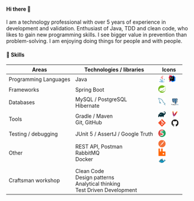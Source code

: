 #### Hi there 👋
I am a technology professional with over 5 years of
experience in development and validation. Enthusiast
of Java, TDD and clean code, who likes to gain new
programming skills. I see bigger value in prevention
than problem-solving. I am enjoying doing things for
people and with people.

#### 🔨 Skills
| Areas                 | Technologies / libraries                                                                 | Icons                                                                                                                                                                                                                                                                                                                                                                                                                                                                                                                                                                                                  |
|-----------------------|------------------------------------------------------------------------------------------|--------------------------------------------------------------------------------------------------------------------------------------------------------------------------------------------------------------------------------------------------------------------------------------------------------------------------------------------------------------------------------------------------------------------------------------------------------------------------------------------------------------------------------------------------------------------------------------------------------|
| Programming Languages | Java                                                                                     | <img src="https://github.com/devicons/devicon/blob/master/icons/java/java-original.svg" title="Java" alt="Java" width="20" height="20"/>&nbsp; <img src="https://github.com/devicons/devicon/blob/master/icons/intellij/intellij-original.svg" title="Intellij" alt="Intellij" width="20" height="20"/>&nbsp;                                                                                                                                                                                                                                                                                          |
| Frameworks            | Spring Boot                                                                              | <img src="https://github.com/devicons/devicon/blob/master/icons/spring/spring-original.svg" title="Spring" alt="Spring" width="20" height="20"/>&nbsp;                                                                                                                                                                                                                                                                                                                                                                                                                                                 |
| Databases             | MySQL /  PostgreSQL </br>  Hibernate                                                     | <img src="https://github.com/devicons/devicon/blob/master/icons/mysql/mysql-original.svg" title="MySQL"  alt="MySQL" width="20" height="20"/>&nbsp; &nbsp; <img src="https://github.com/devicons/devicon/blob/master/icons/postgresql/postgresql-original-wordmark.svg" title="PostgreSQL" alt="PostgreSQL" width="20" height="20"/>&nbsp;  <br/>                                                                                                                                                                                                                                                           |
| Tools                 | Gradle / Maven  </br> Git, GitHub                                                        | <img src="https://github.com/devicons/devicon/blob/master/icons/gradle/gradle-original.svg" title="gradle" alt="" width="20" height="20"/>&nbsp; &nbsp; <img src="https://github.com/devicons/devicon/blob/master/icons/maven/maven-original.svg" title="maven" alt="" width="20" height="20"/>&nbsp; </br>  <img src="https://github.com/devicons/devicon/blob/master/icons/git/git-original.svg" title="GIT" alt="Git" width="20" height="20"/>&nbsp; &nbsp; <img src="https://github.com/devicons/devicon/blob/master/icons/github/github-original.svg" title="GitHub" alt="" width="20" height="20"/>&nbsp; | 
| Testing / debugging   | JUnit 5 / AssertJ / Google Truth                                                         | <img src="https://github.com/devicons/devicon/blob/master/icons/junit/junit-original.svg" title="jUnit" alt="" width="20" height="20"/>&nbsp;                                                                                                                                                                                                                                                                                                                                                                                                                                                          |
| Other                 | REST API, Postman </br> RabbitMQ </br> Docker                                            | <img src="https://github.com/devicons/devicon/blob/master/icons/postman/postman-original.svg" title="Postman" alt="" width="20" height="20"/>&nbsp; </br> <img src="https://github.com/devicons/devicon/blob/master/icons/rabbitmq/rabbitmq-original.svg" title="rabbitMQ" alt="" width="20" height="20"/>&nbsp;  </br> <img src="https://github.com/devicons/devicon/blob/master/icons/docker/docker-original.svg" title="docker" alt="" width="20" height="20"/>&nbsp;                                                                                                                               |
| Craftsman workshop    | Clean Code </br> Design patterns </br> Analytical thinking </br> Test Driven Development |                                                                                                                                                                                                                                                                                                                                                                                                                                                                                                                                                                                                        |

